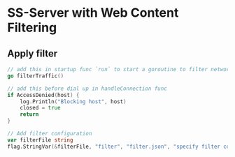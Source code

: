 # SS-Server with Web Content Filtering

## Apply filter

``` go
// add this in startup func `run` to start a goroutine to filter network
go filterTraffic()

// add this before dial up in handleConnection func
if AccessDenied(host) {
	log.Println("Blocking host", host)
	closed = true
	return
}
```

``` go
// Add filter configuration
var filterFile string
flag.StringVar(&filterFile, "filter", "filter.json", "specify filter config file")
```